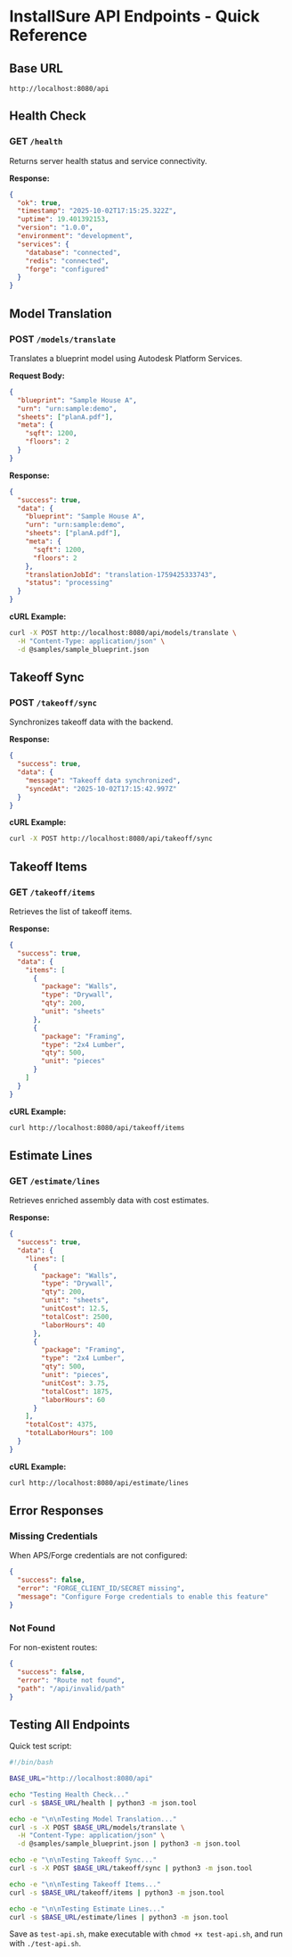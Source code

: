 # InstallSure API Endpoints - Quick Reference

## Base URL
```
http://localhost:8080/api
```

## Health Check

### GET `/health`
Returns server health status and service connectivity.

**Response:**
```json
{
  "ok": true,
  "timestamp": "2025-10-02T17:15:25.322Z",
  "uptime": 19.401392153,
  "version": "1.0.0",
  "environment": "development",
  "services": {
    "database": "connected",
    "redis": "connected",
    "forge": "configured"
  }
}
```

## Model Translation

### POST `/models/translate`
Translates a blueprint model using Autodesk Platform Services.

**Request Body:**
```json
{
  "blueprint": "Sample House A",
  "urn": "urn:sample:demo",
  "sheets": ["planA.pdf"],
  "meta": {
    "sqft": 1200,
    "floors": 2
  }
}
```

**Response:**
```json
{
  "success": true,
  "data": {
    "blueprint": "Sample House A",
    "urn": "urn:sample:demo",
    "sheets": ["planA.pdf"],
    "meta": {
      "sqft": 1200,
      "floors": 2
    },
    "translationJobId": "translation-1759425333743",
    "status": "processing"
  }
}
```

**cURL Example:**
```bash
curl -X POST http://localhost:8080/api/models/translate \
  -H "Content-Type: application/json" \
  -d @samples/sample_blueprint.json
```

## Takeoff Sync

### POST `/takeoff/sync`
Synchronizes takeoff data with the backend.

**Response:**
```json
{
  "success": true,
  "data": {
    "message": "Takeoff data synchronized",
    "syncedAt": "2025-10-02T17:15:42.997Z"
  }
}
```

**cURL Example:**
```bash
curl -X POST http://localhost:8080/api/takeoff/sync
```

## Takeoff Items

### GET `/takeoff/items`
Retrieves the list of takeoff items.

**Response:**
```json
{
  "success": true,
  "data": {
    "items": [
      {
        "package": "Walls",
        "type": "Drywall",
        "qty": 200,
        "unit": "sheets"
      },
      {
        "package": "Framing",
        "type": "2x4 Lumber",
        "qty": 500,
        "unit": "pieces"
      }
    ]
  }
}
```

**cURL Example:**
```bash
curl http://localhost:8080/api/takeoff/items
```

## Estimate Lines

### GET `/estimate/lines`
Retrieves enriched assembly data with cost estimates.

**Response:**
```json
{
  "success": true,
  "data": {
    "lines": [
      {
        "package": "Walls",
        "type": "Drywall",
        "qty": 200,
        "unit": "sheets",
        "unitCost": 12.5,
        "totalCost": 2500,
        "laborHours": 40
      },
      {
        "package": "Framing",
        "type": "2x4 Lumber",
        "qty": 500,
        "unit": "pieces",
        "unitCost": 3.75,
        "totalCost": 1875,
        "laborHours": 60
      }
    ],
    "totalCost": 4375,
    "totalLaborHours": 100
  }
}
```

**cURL Example:**
```bash
curl http://localhost:8080/api/estimate/lines
```

## Error Responses

### Missing Credentials
When APS/Forge credentials are not configured:

```json
{
  "success": false,
  "error": "FORGE_CLIENT_ID/SECRET missing",
  "message": "Configure Forge credentials to enable this feature"
}
```

### Not Found
For non-existent routes:

```json
{
  "success": false,
  "error": "Route not found",
  "path": "/api/invalid/path"
}
```

## Testing All Endpoints

Quick test script:

```bash
#!/bin/bash

BASE_URL="http://localhost:8080/api"

echo "Testing Health Check..."
curl -s $BASE_URL/health | python3 -m json.tool

echo -e "\n\nTesting Model Translation..."
curl -s -X POST $BASE_URL/models/translate \
  -H "Content-Type: application/json" \
  -d @samples/sample_blueprint.json | python3 -m json.tool

echo -e "\n\nTesting Takeoff Sync..."
curl -s -X POST $BASE_URL/takeoff/sync | python3 -m json.tool

echo -e "\n\nTesting Takeoff Items..."
curl -s $BASE_URL/takeoff/items | python3 -m json.tool

echo -e "\n\nTesting Estimate Lines..."
curl -s $BASE_URL/estimate/lines | python3 -m json.tool
```

Save as `test-api.sh`, make executable with `chmod +x test-api.sh`, and run with `./test-api.sh`.
